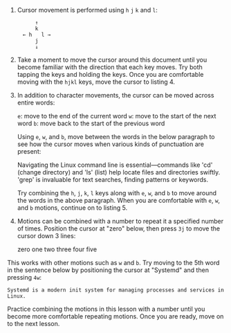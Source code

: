 1. Cursor movement is performed using `h` `j` `k` and `l`:

```text
         ↑
         k
     ← h   l →
         j
         ↓
```

2. Take a moment to move the cursor around this document until you become
   familiar with the direction that each key moves. Try both tapping the keys
   and holding the keys. Once you are comfortable moving with the `hjkl` keys,
   move the cursor to listing 4.

4. In addition to character movements, the cursor can be moved across entire
   words:

     `e`: move to the end of the current word
     `w`: move to the start of the next word
     `b`: move back to the start of the previous word

   Using `e`, `w`, and `b`, move between the words in the below paragraph to
   see how the cursor moves when various kinds of punctuation are present:

     Navigating the Linux command line is essential—commands like 'cd' (change
     directory) and 'ls' (list) help locate files and directories swiftly.
     'grep' is invaluable for text searches, finding patterns or keywords.

   Try combining the `h`, `j`, `k`, `l` keys along with `e`, `w`, and `b` to
   move around the words in the above paragraph. When you are comfortable with
   `e`, `w`, and `b` motions, continue on to listing 5.

5. Motions can be combined with a number to repeat it a specified number of
   times. Position the cursor at "zero" below, then press `3j` to move the
   cursor down 3 lines:
   
     zero
     one
     two
     three
     four
     five

  This works with other motions such as `w` and `b`. Try moving to the 5th word
  in the sentence below by positioning the cursor at "Systemd" and then
  pressing `4w`:

    Systemd is a modern init system for managing processes and services in Linux.

  Practice combining the motions in this lesson with a number until you become
  more comfortable repeating motions. Once you are ready, move on to the next
  lesson.
